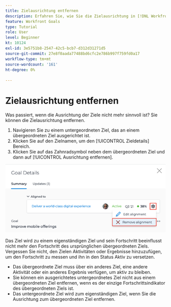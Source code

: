 ```yaml
---
title: Zielausrichtung entfernen
description: Erfahren Sie, wie Sie die Zielausrichtung in [!DNL Workfront Goals].
feature: Workfront Goals
type: Tutorial
role: User
level: Beginner
kt: 10124
exl-id: 3e5751b8-2547-42c5-bcb7-d312d31271d5
source-git-commit: 27e8f0aada77488bd6cfc2e786b997f759fd0a17
workflow-type: tm+mt
source-wordcount: '161'
ht-degree: 0%

---
```


# Zielausrichtung entfernen

Was passiert, wenn die Ausrichtung der Ziele nicht mehr sinnvoll ist? Sie können die Zielausrichtung entfernen.

1. Navigieren Sie zu einem untergeordneten Ziel, das an einem übergeordneten Ziel ausgerichtet ist.
1. Klicken Sie auf den Zielnamen, um den [!UICONTROL Zieldetails] Bereich.
1. Klicken Sie auf das Zahnradsymbol neben dem übergeordneten Ziel und dann auf [!UICONTROL Ausrichtung entfernen].

![Ein Screenshot der [!UICONTROL Ausrichtung entfernen] Option in [!DNL Workfront Goals]](assets/08-workfront-goals-remove-goal-alignment.png)

Das Ziel wird zu einem eigenständigen Ziel und sein Fortschritt beeinflusst nicht mehr den Fortschritt des ursprünglichen übergeordneten Ziels. Vergessen Sie nicht, den Zielen Aktivitäten oder Ergebnisse hinzuzufügen, um den Fortschritt zu messen und ihn in den Status Aktiv zu versetzen.

<!-- Pro-tips graphic -->

* Das übergeordnete Ziel muss über ein anderes Ziel, eine andere Aktivität oder ein anderes Ergebnis verfügen, um aktiv zu bleiben.
* Sie können ein ausgerichtetes untergeordnetes Ziel nicht aus einem übergeordneten Ziel entfernen, wenn es der einzige Fortschrittsindikator des übergeordneten Ziels ist.
* Das untergeordnete Ziel wird zum eigenständigen Ziel, wenn Sie die Ausrichtung zum übergeordneten Ziel entfernen.
